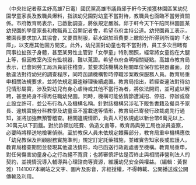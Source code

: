 （中央社記者蔡孟妤高雄7日電）國民黨高雄市議員邱于軒今天接獲林園區某幼兒園學童家長及教職員爆料，指該幼兒園對幼童不當對待，教職員也面臨不當勞資關係。市府教育局表示，已啟動調查，將依規定嚴辦。邱于軒今天下午陪同林園區某幼兒園的學童家長和教職員工召開記者會，希望市府主持公道。幼兒園員工表示，被園長要求加入其協會，又要買制服，薪水跟加班費要上繳部分所得到所謂的「水庫」，以支應其他園方開支。此外，幼兒園對幼童也有不當對待，員工多次目睹有同事拉扯孩子身體，甚至某男性主管對「女學童」特別關照，經常將女童抱在大腿上等，但因教室內沒有監視器，難以蒐證。希望市府查明相關疑點。高雄市教育局表示，已會同勞工局派員前往稽查，並要求該機構及相關單位保存監視器畫面，啟動違法對待幼兒的調查程序，同時函請機構暫時停職涉案教保服務人員。教育局重申相關法規要求，並將依規定嚴速辦理後續處置。教育局指出，若經查違法對待幼兒情形屬實，涉及對幼兒有身心虐待或其他不當行為者，將依法開罰，並可處以解聘，甚至終身不得再任職幼兒園。同時，機構可能依情節遭減招、停招、停辦或廢止設立許可，並公布行為人及機構名稱。針對該機構另涉私下販售書籍及餐具予家長、違規實施分科教學及幼童車不當載送等情形，教育局已寄發行政裁處先行通知，並將加強無預警稽查。相關違規情節，負責人可依規處以新台幣6萬元以上、30萬元以下罰鍰。對於詐領加班費、偽造文書等，教育局與勞工局也派員查察，必要時將移送地檢署偵辦。至於教保人員未依規定餵藥部分，教育局重申機構應依「幼兒教保及照顧服務實施準則」規定訂定託藥措施，並確實告知家長或監護人。教育局稽查期間並發現其他違法情形，均已函送行政裁處書至機構。教育局重申，對任何傷害幼童身心之行為絕不寬貸；也將審慎評估是否終止與相關非營利法人的契約，並視情況導入輔導與心理諮商等資源，維護幼兒安全與權益。（編輯：黃世雅）1141007本網站之文字、圖片及影音，非經授權，不得轉載、公開播送或公開傳輸及利用。